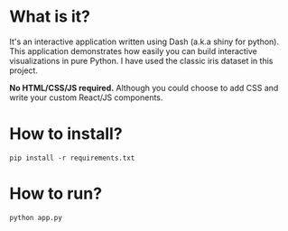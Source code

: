 # What is it?

It's an interactive application written using Dash (a.k.a shiny for python). This application demonstrates how easily you can build interactive visualizations in pure Python. I have used the classic iris dataset in this project.

**No HTML/CSS/JS required.** Although you could choose to add CSS and write your custom React/JS components.

# How to install?

`pip install -r requirements.txt`

# How to run?

`python app.py`
